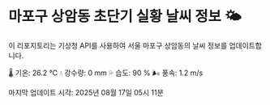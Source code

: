 
# 마포구 상암동 초단기 실황 날씨 정보 🌤️

이 리포지토리는 기상청 API를 사용하여 서울 마포구 상암동의 날씨 정보를 업데이트합니다. 

🌡️ 기온: 26.2 ℃
💧 강수량: 0 mm
💦 습도: 90 %
🌬️ 풍속: 1.2 m/s

마지막 업데이트 시각: 2025년 08월 17일 05시 11분    
